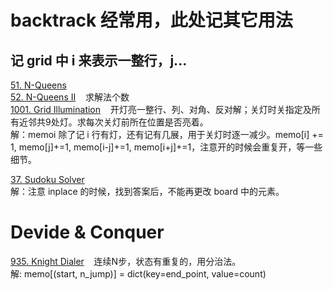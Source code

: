 # backtrack 经常用，此处记其它用法

## 记 grid 中 i 来表示一整行，j...
[51. N-Queens](https://leetcode.com/problems/n-queens/description/) &nbsp;&nbsp; <br/>
[52. N-Queens II](https://leetcode.com/problems/n-queens-ii/description/) &nbsp;&nbsp; 求解法个数 <br/>
[1001. Grid Illumination](https://leetcode.com/problems/grid-illumination/description/) &nbsp;&nbsp; 开灯亮一整行、列、对角、反对解；关灯时关指定及所有近邻共9处灯。求每次关灯前所在位置是否亮着。<br/>
解：memoi 除了记 i 行有灯，还有记有几展，用于关灯时逐一减少。memo[i] += 1, memo[j]+=1, memo[i-j]+=1, memo[i+j]+=1，注意开的时候会重复开，等一些细节。<br/>

[37. Sudoku Solver](https://leetcode.com/problems/sudoku-solver/description/) &nbsp;&nbsp; <br/>
解：注意 inplace 的时候，找到答案后，不能再更改 board 中的元素。<br/>

# Devide & Conquer
[935. Knight Dialer](https://leetcode.com/problems/knight-dialer/description/) &nbsp;&nbsp; 连续N步，状态有重复的，用分治法。<br/>
解: memo[(start, n_jump)] = dict(key=end_point, value=count) <br/>

